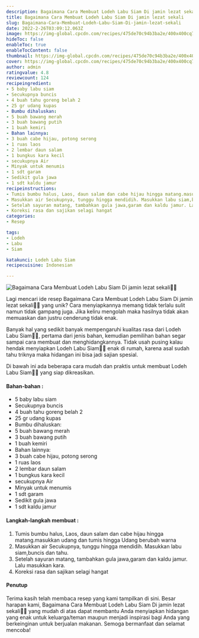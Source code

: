 ```yaml
---
description: Bagaimana Cara Membuat Lodeh Labu Siam Di jamin lezat sekali"
title: Bagaimana Cara Membuat Lodeh Labu Siam Di jamin lezat sekali
slug: Bagaimana-Cara-Membuat-Lodeh-Labu-Siam-Di-jamin-lezat-sekali
date: 2022-2-26T03:09:12.063Z
image: https://img-global.cpcdn.com/recipes/475de70c94b3ba2e/400x400cq70/photo.jpg
hideToc: false
enableToc: true
enableTocContent: false
thumbnail: https://img-global.cpcdn.com/recipes/475de70c94b3ba2e/400x400cq70/photo.jpg
cover: https://img-global.cpcdn.com/recipes/475de70c94b3ba2e/400x400cq70/photo.jpg
author: admin
ratingvalue: 4.8
reviewcount: 124
recipeingredient:
- 5 baby labu siam
- Secukupnya buncis
- 4 buah tahu goreng belah 2
- 25 gr udang kupas
- Bumbu dihaluskan:
- 5 buah bawang merah
- 3 buah bawang putih
- 1 buah kemiri
- Bahan lainnya:
- 3 buah cabe hijau, potong serong
- 1 ruas laos
- 2 lembar daun salam
- 1 bungkus kara kecil
- secukupnya Air
- Minyak untuk menumis
- 1 sdt garam
- Sedikit gula jawa
- 1 sdt kaldu jamur
recipeinstructions:
- Tumis bumbu halus, Laos, daun salam dan cabe hijau hingga matang.masukkan udang dan tumis hingga Udang berubah warna
- Masukkan air Secukupnya, tunggu hingga mendidih. Masukkan labu siam,buncis dan tahu.
- Setelah sayuran matang, tambahkan gula jawa,garam dan kaldu jamur. Lalu masukkan kara.
- Koreksi rasa dan sajikan selagi hangat
categories:
- Resep

tags:
- Lodeh
- Labu
- Siam

katakunci: Lodeh Labu Siam
recipecuisine: Indonesian

---
```


![Bagaimana Cara Membuat Lodeh Labu Siam Di jamin lezat sekali👩‍🍳](https://img-global.cpcdn.com/recipes/475de70c94b3ba2e/400x400cq70/photo.jpg)

Lagi mencari ide resep Bagaimana Cara Membuat Lodeh Labu Siam Di jamin lezat sekali👩‍🍳 yang unik? Cara menyiapkannya memang tidak terlalu sulit namun tidak gampang juga. Jika keliru mengolah maka hasilnya tidak akan memuaskan dan justru cenderung tidak enak.

Banyak hal yang sedikit banyak mempengaruhi kualitas rasa dari Lodeh Labu Siam👩‍🍳, pertama dari jenis bahan, kemudian pemilihan bahan segar sampai cara membuat dan menghidangkannya. Tidak usah pusing kalau hendak menyiapkan Lodeh Labu Siam👩‍🍳 enak di rumah, karena asal sudah tahu triknya maka hidangan ini bisa jadi sajian spesial.

Di bawah ini ada beberapa cara mudah dan praktis untuk membuat Lodeh Labu Siam👩‍🍳 yang siap dikreasikan.

<!--inarticleads1-->

#### Bahan-bahan :

- 5 baby labu siam
- Secukupnya buncis
- 4 buah tahu goreng belah 2
- 25 gr udang kupas
- Bumbu dihaluskan:
- 5 buah bawang merah
- 3 buah bawang putih
- 1 buah kemiri
- Bahan lainnya:
- 3 buah cabe hijau, potong serong
- 1 ruas laos
- 2 lembar daun salam
- 1 bungkus kara kecil
- secukupnya Air
- Minyak untuk menumis
- 1 sdt garam
- Sedikit gula jawa
- 1 sdt kaldu jamur

<!--inarticleads2-->

#### Langkah-langkah membuat :

1. Tumis bumbu halus, Laos, daun salam dan cabe hijau hingga matang.masukkan udang dan tumis hingga Udang berubah warna
1. Masukkan air Secukupnya, tunggu hingga mendidih. Masukkan labu siam,buncis dan tahu.
1. Setelah sayuran matang, tambahkan gula jawa,garam dan kaldu jamur. Lalu masukkan kara.
1. Koreksi rasa dan sajikan selagi hangat

#### Penutup

Terima kasih telah membaca resep yang kami tampilkan di sini. Besar harapan kami, Bagaimana Cara Membuat Lodeh Labu Siam Di jamin lezat sekali👩‍🍳 yang mudah di atas dapat membantu Anda menyiapkan hidangan yang enak untuk keluarga/teman maupun menjadi inspirasi bagi Anda yang berkeinginan untuk berjualan makanan. Semoga bermanfaat dan selamat mencoba!